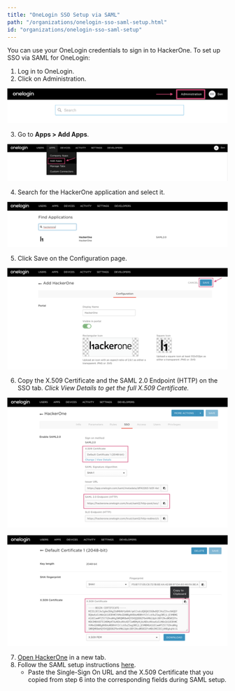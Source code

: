 ```yaml
---
title: "OneLogin SSO Setup via SAML"
path: "/organizations/onelogin-sso-saml-setup.html"
id: "organizations/onelogin-sso-saml-setup"
---
```


You can use your OneLogin credentials to sign in to HackerOne. To set up SSO via SAML for OneLogin:

1. Log in to OneLogin.
2. Click on Administration.

![OneLogin Admin button](./images/onelogin-1.png)

3. Go to <b>Apps > Add Apps</b>.

![OneLogin Add Apps](./images/onelogin-2.png)

4. Search for the HackerOne application and select it.

![OneLogin HackerOne search](./images/onelogin-3.png)

5. Click Save on the Configuration page.

![OneLogin configuration page](./images/onelogin-4.png)

6. Copy the X.509 Certificate and the SAML 2.0 Endpoint (HTTP) on the SSO tab. <i>Click View Details to get the full X.509 Certificate.</i>

![OneLogin SAML 2.0](./images/onelogin-5.png)

![OneLogin default certificate](./images/onelogin-6.png)

7. [Open HackerOne](https://www.hackerone.com/) in a new tab.
8. Follow the SAML setup instructions [here](/organizations/single-sign-on-sso-via-saml.html).<br><ul><li>Paste the Single-Sign On URL and the X.509 Certificate that you copied from step 6 into the corresponding fields during SAML setup.</li></ul></br>
